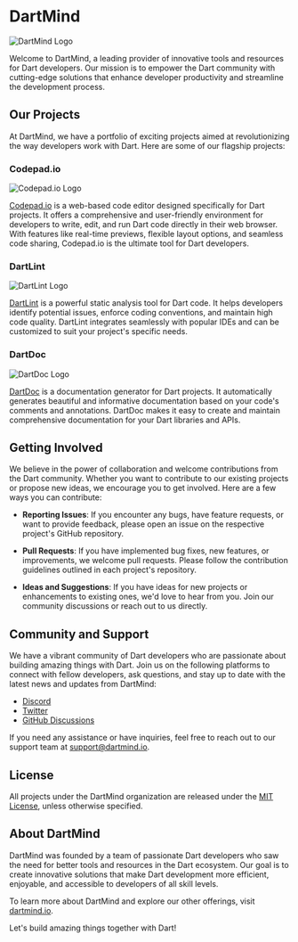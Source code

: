 # DartMind

![DartMind Logo](images/dartmind-logo.png)

Welcome to DartMind, a leading provider of innovative tools and resources for Dart developers. Our mission is to empower the Dart community with cutting-edge solutions that enhance developer productivity and streamline the development process.

## Our Projects

At DartMind, we have a portfolio of exciting projects aimed at revolutionizing the way developers work with Dart. Here are some of our flagship projects:

### Codepad.io

![Codepad.io Logo](images/codepad-logo.png)

[Codepad.io](https://codepad.dartmind.io) is a web-based code editor designed specifically for Dart projects. It offers a comprehensive and user-friendly environment for developers to write, edit, and run Dart code directly in their web browser. With features like real-time previews, flexible layout options, and seamless code sharing, Codepad.io is the ultimate tool for Dart developers.

### DartLint

![DartLint Logo](images/dartlint-logo.png)

[DartLint](https://github.com/dartmind/dartlint) is a powerful static analysis tool for Dart code. It helps developers identify potential issues, enforce coding conventions, and maintain high code quality. DartLint integrates seamlessly with popular IDEs and can be customized to suit your project's specific needs.

### DartDoc

![DartDoc Logo](images/dartdoc-logo.png)

[DartDoc](https://github.com/dartmind/dartdoc) is a documentation generator for Dart projects. It automatically generates beautiful and informative documentation based on your code's comments and annotations. DartDoc makes it easy to create and maintain comprehensive documentation for your Dart libraries and APIs.

## Getting Involved

We believe in the power of collaboration and welcome contributions from the Dart community. Whether you want to contribute to our existing projects or propose new ideas, we encourage you to get involved. Here are a few ways you can contribute:

- **Reporting Issues**: If you encounter any bugs, have feature requests, or want to provide feedback, please open an issue on the respective project's GitHub repository.

- **Pull Requests**: If you have implemented bug fixes, new features, or improvements, we welcome pull requests. Please follow the contribution guidelines outlined in each project's repository.

- **Ideas and Suggestions**: If you have ideas for new projects or enhancements to existing ones, we'd love to hear from you. Join our community discussions or reach out to us directly.

## Community and Support

We have a vibrant community of Dart developers who are passionate about building amazing things with Dart. Join us on the following platforms to connect with fellow developers, ask questions, and stay up to date with the latest news and updates from DartMind:

- [Discord](https://discord.gg/dartmind)
- [Twitter](https://twitter.com/dartmindio)
- [GitHub Discussions](https://github.com/dartmind/discussions)

If you need any assistance or have inquiries, feel free to reach out to our support team at support@dartmind.io.

## License

All projects under the DartMind organization are released under the [MIT License](https://opensource.org/licenses/MIT), unless otherwise specified.

## About DartMind

DartMind was founded by a team of passionate Dart developers who saw the need for better tools and resources in the Dart ecosystem. Our goal is to create innovative solutions that make Dart development more efficient, enjoyable, and accessible to developers of all skill levels.

To learn more about DartMind and explore our other offerings, visit [dartmind.io](https://dartmind.io).

Let's build amazing things together with Dart!
